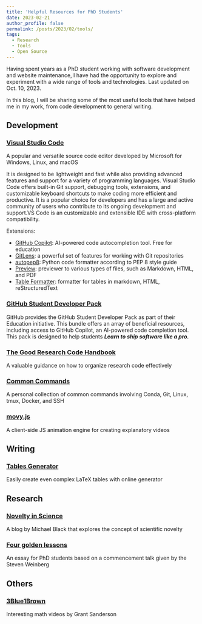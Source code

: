 ```yaml
---
title: 'Helpful Resources for PhD Students'
date: 2023-02-21
author_profile: false
permalink: /posts/2023/02/tools/
tags:
  - Research
  - Tools
  - Open Source
---
```

Having spent years as a PhD student working with software development and website maintenance, I have had the opportunity to explore and experiment with a wide range of tools and technologies. Last updated on Oct. 10, 2023.

In this blog, I will be sharing some of the most useful tools that have helped me in my work, from code development to general writing.

## Development

### [Visual Studio Code](https://code.visualstudio.com/)

A popular and versatile source code editor developed by Microsoft for Windows, Linux, and macOS

It is designed to be lightweight and fast while also providing advanced features and support for a variety of programming languages. Visual Studio Code offers built-in Git support, debugging tools, extensions, and customizable keyboard shortcuts to make coding more efficient and productive. It is a popular choice for developers and has a large and active community of users who contribute to its ongoing development and support.VS Code is an customizable and extensible IDE with cross-platform compatibility.

Extensions:

- [GitHub Copilot](https://marketplace.visualstudio.com/items?itemName=GitHub.copilot): AI-powered code autocompletion tool. Free for education
- [GitLens](https://marketplace.visualstudio.com/items?itemName=eamodio.gitlens): a powerful set of features for working with Git repositories
- [autopep8](https://marketplace.visualstudio.com/items?itemName=ms-python.autopep8):  Python code formatter according to PEP 8 style guide
- [Preview](https://marketplace.visualstudio.com/items?itemName=searKing.preview-vscode): previewer to various types of files, such as Markdown, HTML, and PDF
- [Table Formatter](https://marketplace.visualstudio.com/items?itemName=shuworks.vscode-table-formatter): formatter for tables in markdown, HTML, reStructuredText

### [GitHub Student Developer Pack](https://education.github.com/pack)

GitHub provides the GitHub Student Developer Pack as part of their Education initiative.
This bundle offers an array of beneficial resources, including access to GitHub Copilot, an AI-powered code completion tool. This pack is designed to help students ***Learn to ship software like a pro.***

### [The Good Research Code Handbook](https://goodresearch.dev/)

A valuable guidance on how to organize research code effectively

### [Common Commands](https://github.com/jinningwang/jinningwang/blob/main/command.md)

A personal collection of common commands involving Conda, Git, Linux, tmux, Docker, and SSH

### [movy.js](https://rossning92.github.io/movy/)

A client-side JS animation engine for creating explanatory videos

## Writing

### [Tables Generator](https://www.tablesgenerator.com)

Easily create even complex LaTeX tables with online generator

## Research

### [Novelty in Science](https://perceiving-systems.blog/en/news/novelty-in-science)

A blog by Michael Black that explores the concept of scientific novelty

### [Four golden lessons](https://www.nature.com/articles/426389a)

An essay for PhD students based on a commencement talk given by the Steven Weinberg

## Others

### [3Blue1Brown](https://www.youtube.com/channel/UCYO_jab_esuFRV4b17AJtAw)

Interesting math videos by Grant Sanderson
